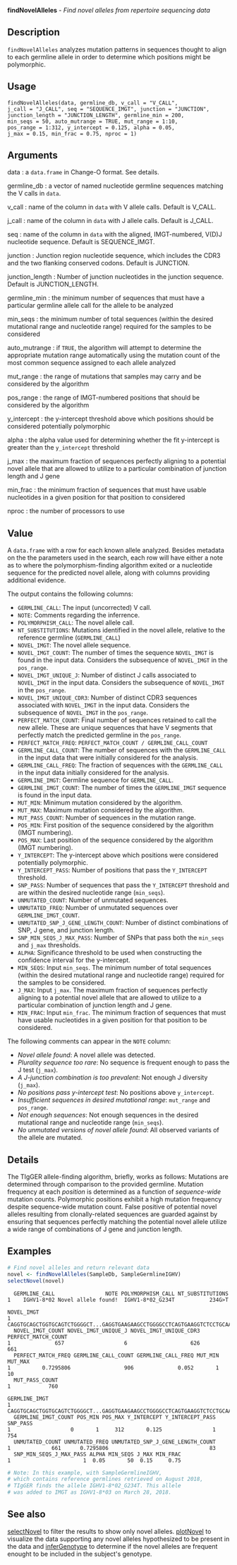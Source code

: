**findNovelAlleles** - *Find novel alleles from repertoire sequencing data*

Description
--------------------

`findNovelAlleles` analyzes mutation patterns in sequences thought to
align to each germline allele in order to determine which positions
might be polymorphic.


Usage
--------------------
```
findNovelAlleles(data, germline_db, v_call = "V_CALL",
j_call = "J_CALL", seq = "SEQUENCE_IMGT", junction = "JUNCTION",
junction_length = "JUNCTION_LENGTH", germline_min = 200,
min_seqs = 50, auto_mutrange = TRUE, mut_range = 1:10,
pos_range = 1:312, y_intercept = 0.125, alpha = 0.05,
j_max = 0.15, min_frac = 0.75, nproc = 1)
```

Arguments
-------------------

data
:   a `data.frame` in Change-O format. See details.

germline_db
:   a vector of named nucleotide germline sequences
matching the V calls in `data`.

v_call
:   name of the column in `data` with V allele calls. 
Default is V_CALL.

j_call
:   name of the column in `data` with J allele calls. 
Default is J_CALL.

seq
:   name of the column in `data` with the 
aligned, IMGT-numbered, V(D)J nucleotide sequence.
Default is SEQUENCE_IMGT.

junction
:   Junction region nucleotide sequence, which includes
the CDR3 and the two flanking conserved codons. Default
is JUNCTION.

junction_length
:   Number of junction nucleotides in the junction sequence.
Default is JUNCTION_LENGTH.

germline_min
:   the minimum number of sequences that must have a
particular germline allele call for the allele to
be analyzed

min_seqs
:   the minimum number of total sequences (within the
desired mutational range and nucleotide range)
required for the samples to be considered

auto_mutrange
:   if `TRUE`, the algorithm will attempt to
determine the appropriate mutation range
automatically using the mutation count of the most
common sequence assigned to each allele analyzed

mut_range
:   the range of mutations that samples may carry and
be considered by the algorithm

pos_range
:   the range of IMGT-numbered positions that should be
considered by the algorithm

y_intercept
:   the y-intercept threshold above which positions should be
considered potentially polymorphic

alpha
:   the alpha value used for determining whether the 
fit y-intercept is greater than the `y_intercept`
threshold

j_max
:   the maximum fraction of sequences perfectly aligning
to a potential novel allele that are allowed to
utilize to a particular combination of junction
length and J gene

min_frac
:   the minimum fraction of sequences that must have
usable nucleotides in a given position for that
position to considered

nproc
:   the number of processors to use




Value
-------------------

A `data.frame` with a row for each known allele analyzed.
Besides metadata on the the parameters used in the search, each row will have
either a note as to where the polymorphism-finding algorithm exited or a
nucleotide sequence for the predicted novel allele, along with columns providing
additional evidence.

The output contains the following columns:

+  `GERMLINE_CALL`: The input (uncorrected) V call.
+  `NOTE`: Comments regarding the inferrence.
+  `POLYMORPHISM_CALL`: The novel allele call.
+  `NT_SUBSTITUTIONS`: Mutations identified in the novel allele, relative
to the reference germline (`GERMLINE_CALL`)
+  `NOVEL_IMGT`: The novel allele sequence.
+  `NOVEL_IMGT_COUNT`:  The number of times the sequence `NOVEL_IMGT` 
is found in the input data. Considers the subsequence of `NOVEL_IMGT` 
in the `pos_range`.
+  `NOVEL_IMGT_UNIQUE_J`: Number of distinct J calls associated to `NOVEL_IMGT` 
in the input data. Considers the subsequence of `NOVEL_IMGT` in the `pos_range`.       
+  `NOVEL_IMGT_UNIQUE_CDR3`: Number of distinct CDR3 sequences associated
with `NOVEL_IMGT` in the input data. Considers the subsequence of `NOVEL_IMGT` 
in the `pos_range`.                                              
+  `PERFECT_MATCH_COUNT`: Final number of sequences retained to call the new 
allele. These are unique sequences that have V segments that perfectly match 
the predicted germline in the `pos_range`.
+  `PERFECT_MATCH_FREQ`: `PERFECT_MATCH_COUNT / GERMLINE_CALL_COUNT`
+  `GERMLINE_CALL_COUNT`: The number of sequences with the `GERMLINE_CALL` 
in the input data that were initially considered for the analysis.
+  `GERMLINE_CALL_FREQ`: The fraction of sequences with the `GERMLINE_CALL` 
in the input data initially considered for the analysis.              
+  `GERMLINE_IMGT`: Germline sequence for `GERMLINE_CALL`.
+  `GERMLINE_IMGT_COUNT`: The number of times the `GERMLINE_IMGT` 
sequence is found in the input data.
+  `MUT_MIN`: Minimum mutation considered by the algorithm.
+  `MUT_MAX`: Maximum mutation considered by the algorithm.
+  `MUT_PASS_COUNT`: Number of sequences in the mutation range.
+  `POS_MIN`: First position of the sequence considered by the algorithm (IMGT numbering).
+  `POS_MAX`: Last position of the sequence considered by the algorithm (IMGT numbering).
+  `Y_INTERCEPT`: The y-intercept above which positions were considered 
potentially polymorphic.
+  `Y_INTERCEPT_PASS`: Number of positions that pass the `Y_INTERCEPT` threshold.
+  `SNP_PASS`: Number of sequences that pass the `Y_INTERCEPT` threshold and are
within the desired nucleotide range (`min_seqs`).
+  `UNMUTATED_COUNT`: Number of unmutated sequences.
+  `UNMUTATED_FREQ`: Number of unmutated sequences over `GERMLINE_IMGT_COUNT`.
+  `UNMUTATED_SNP_J_GENE_LENGTH_COUNT`: Number of distinct combinations
of SNP, J gene, and junction length.     
+  `SNP_MIN_SEQS_J_MAX_PASS`: Number of SNPs that pass both the `min_seqs` 
and `j_max` thresholds.
+  `ALPHA`: Significance threshold to be used when constructing the 
confidence interval for the y-intercept.
+  `MIN_SEQS`: Input `min_seqs`. The minimum number of total sequences 
(within the desired mutational range and nucleotide range) required 
for the samples to be considered.
+  `J_MAX`: Input `j_max`. The maximum fraction of sequences perfectly 
aligning to a potential novel allele that are allowed to utilize to a particular 
combination of junction length and J gene.
+  `MIN_FRAC`: Input `min_frac`. The minimum fraction of sequences that must
have usable nucleotides in a given position for that position to be considered.


The following comments can appear in the `NOTE` column:


+  *Novel allele found*: A novel allele was detected.
+  *Plurality sequence too rare*: No sequence is frequent enough to pass 
the J test (`j_max`).
+  *A J-junction combination is too prevalent*: Not enough J diversity (`j_max`).
+  *No positions pass y-intercept test*: No positions above `y_intercept`.
+  *Insufficient sequences in desired mutational range*: 
`mut_range` and `pos_range`.
+  *Not enough sequences*: Not enough sequences in the desired mutational 
range and nucleotide range (`min_seqs`).
+  *No unmutated versions of novel allele found*: All observed variants of the 
allele are mutated.



Details
-------------------

The TIgGER allele-finding algorithm, briefly, works as follows:
Mutations are determined through comparison to the provided germline.
Mutation frequency at each *position* is determined as a function of
*sequence-wide* mutation counts. Polymorphic positions exhibit a high
mutation frequency despite sequence-wide mutation count. False positive of
potential novel alleles resulting from clonally-related sequences are guarded
against by ensuring that sequences perfectly matching the potential novel
allele utilize a wide range of combinations of J gene and junction length.



Examples
-------------------

```R
# Find novel alleles and return relevant data
novel <- findNovelAlleles(SampleDb, SampleGermlineIGHV)
selectNovel(novel)

```


```
  GERMLINE_CALL                NOTE POLYMORPHISM_CALL NT_SUBSTITUTIONS
1    IGHV1-8*02 Novel allele found!  IGHV1-8*02_G234T           234G>T
                                                                                                                                                                                                                                                                                                                        NOVEL_IMGT
1 CAGGTGCAGCTGGTGCAGTCTGGGGCT...GAGGTGAAGAAGCCTGGGGCCTCAGTGAAGGTCTCCTGCAAGGCTTCTGGATACACCTTC............ACCAGCTATGATATCAACTGGGTGCGACAGGCCACTGGACAAGGGCTTGAGTGGATGGGATGGATGAACCCTAAC......AGTGGTAACACAGGCTATGCACAGAAGTTCCAG...GGCAGAGTCACCATTACCAGGAACACCTCCATAAGCACAGCCTACATGGAGCTGAGCAGCCTGAGATCTGAGGACACGGCCGTGTATTACTGTGCGAGAGG
  NOVEL_IMGT_COUNT NOVEL_IMGT_UNIQUE_J NOVEL_IMGT_UNIQUE_CDR3 PERFECT_MATCH_COUNT
1              657                   6                    626                 661
  PERFECT_MATCH_FREQ GERMLINE_CALL_COUNT GERMLINE_CALL_FREQ MUT_MIN MUT_MAX
1          0.7295806                 906              0.052       1      10
  MUT_PASS_COUNT
1            760
                                                                                                                                                                                                                                                                                                                     GERMLINE_IMGT
1 CAGGTGCAGCTGGTGCAGTCTGGGGCT...GAGGTGAAGAAGCCTGGGGCCTCAGTGAAGGTCTCCTGCAAGGCTTCTGGATACACCTTC............ACCAGCTATGATATCAACTGGGTGCGACAGGCCACTGGACAAGGGCTTGAGTGGATGGGATGGATGAACCCTAAC......AGTGGTAACACAGGCTATGCACAGAAGTTCCAG...GGCAGAGTCACCATGACCAGGAACACCTCCATAAGCACAGCCTACATGGAGCTGAGCAGCCTGAGATCTGAGGACACGGCCGTGTATTACTGTGCGAGAGG
  GERMLINE_IMGT_COUNT POS_MIN POS_MAX Y_INTERCEPT Y_INTERCEPT_PASS SNP_PASS
1                   0       1     312       0.125                1      754
  UNMUTATED_COUNT UNMUTATED_FREQ UNMUTATED_SNP_J_GENE_LENGTH_COUNT
1             661      0.7295806                                83
  SNP_MIN_SEQS_J_MAX_PASS ALPHA MIN_SEQS J_MAX MIN_FRAC
1                       1  0.05       50  0.15     0.75

```


```R
# Note: In this example, with SampleGermlineIGHV,
# which contains reference germlines retrieved on August 2018,
# TIgGER finds the allele IGHV1-8*02_G234T. This allele
# was added to IMGT as IGHV1-8*03 on March 28, 2018.
```



See also
-------------------

[selectNovel](selectNovel.md) to filter the results to show only novel alleles.
[plotNovel](plotNovel.md) to visualize the data supporting any
novel alleles hypothesized to be present in the data and
[inferGenotype](inferGenotype.md) to determine if the novel alleles are frequent
enought to be included in the subject's genotype.



